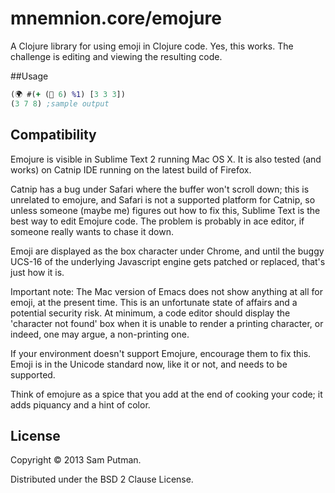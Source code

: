 # mnemnion.core/emojure

A Clojure library for using emoji in Clojure code. Yes, this works. The challenge is editing and viewing the resulting code. 

##Usage

```clojure
(🌍 #(+ (🎲 6) %1) [3 3 3])
(3 7 8) ;sample output
```

## Compatibility

Emojure is visible in Sublime Text 2 running Mac OS X. It is also tested (and works) on Catnip IDE running on the latest build of Firefox.

Catnip has a bug under Safari where the buffer won't scroll down; this is unrelated to emojure, and Safari is not a supported platform for Catnip, so unless someone (maybe me) figures out how to fix this, Sublime Text is the best way to edit Emojure code. The problem is probably in ace editor, if someone really wants to chase it down. 

Emoji are displayed as the box character under Chrome, and until the buggy UCS-16 of the underlying Javascript engine gets patched or replaced, that's just how it is. 

Important note: The Mac version of Emacs does not show anything at all for emoji, at the present time. This is an unfortunate state of affairs and a potential security risk. At minimum, a code editor should display the 'character not found' box when it is unable to render a printing character, or indeed, one may argue, a non-printing one. 

If your environment doesn't support Emojure, encourage them to fix this. Emoji is in the Unicode standard now, like it or not, and needs to be supported.

Think of emojure as a spice that you add at the end of cooking your code; it adds piquancy and a hint of color. 



## License

Copyright © 2013 Sam Putman.

Distributed under the BSD 2 Clause License. 
